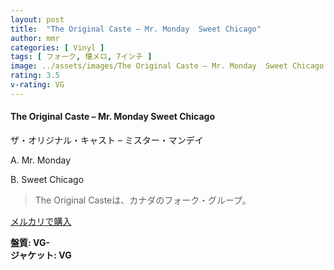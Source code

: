 ```yaml
---
layout: post
title:  "The Original Caste – Mr. Monday  Sweet Chicago"
author: mmr
categories: [ Vinyl ]
tags: [ フォーク, 懐メロ, 7インチ ]
image: ../assets/images/The Original Caste – Mr. Monday  Sweet Chicago.jpg
rating: 3.5
v-rating: VG
---
```


#### The Original Caste – Mr. Monday  Sweet Chicago

ザ・オリジナル・キャスト – ミスター・マンデイ

A. Mr. Monday

B. Sweet Chicago

> The Original Casteは、カナダのフォーク・グループ。

[メルカリで購入](https://jp.mercari.com/item/m75499615144)

<div class="mt-4 mb-4 d-flex align-items-center">
<strong class="mr-1">盤質: VG-</strong>
</div>
<div class="mt-4 mb-4 d-flex align-items-center">
<strong class="mr-1">ジャケット: VG</strong>
</div>

